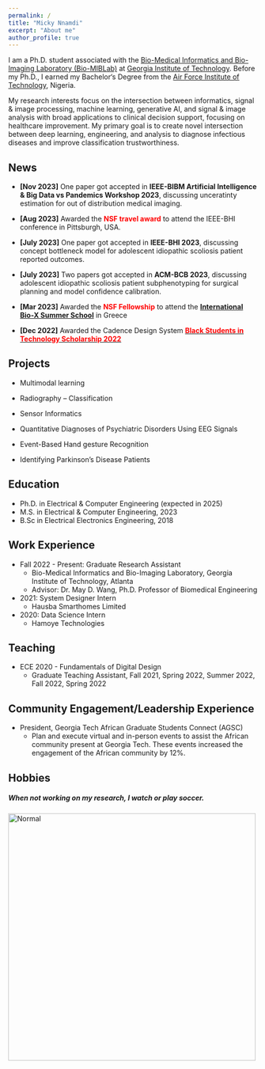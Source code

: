 ```yaml
---
permalink: /
title: "Micky Nnamdi"
excerpt: "About me"
author_profile: true
---
```


I am a Ph.D. student associated with the [Bio-Medical Informatics and Bio-Imaging Laboratory (Bio-MIBLab)](https://miblab.bme.gatech.edu/) at [Georgia Institute of Technology](https://www.gatech.edu/). Before my Ph.D., I earned my Bachelor‘s Degree from the [Air Force Institute of Technology](https://afit.edu.ng/home/), Nigeria. 

My research interests focus on the intersection between informatics, signal & image processing, machine learning, generative AI, and signal & image analysis with broad applications to clinical decision support, focusing on healthcare improvement. My primary goal is to create novel intersection between deep learning, engineering, and analysis to diagnose infectious diseases and improve classification trustworthiness.

News
------
* **[Nov 2023]** One paper got accepted in **IEEE-BIBM Artificial Intelligence & Big Data vs Pandemics Workshop 2023**, discussing unceratinty estimation for out of distribution medical imaging.

* **[Aug 2023]** Awarded the **<font color="red">NSF travel award</font>** to attend the IEEE-BHI conference in Pittsburgh, USA.


* **[July 2023]** One paper got accepted in **IEEE-BHI 2023**, discussing concept bottleneck model for adolescent idiopathic scoliosis patient reported outcomes.

* **[July 2023]** Two papers got accepted in **ACM-BCB 2023**, discussing adolescent idiopathic scoliosis patient subphenotyping for surgical planning and model confidence calibration.

* **[Mar 2023]** Awarded the **<font color="red">NSF Fellowship</font>** to attend the [**International Bio-X Summer School**](http://2023.biocomplexitysummerschool.org/participants.html) in Greece

* **[Dec 2022]** Awarded the Cadence Design System [**<font color="red">Black Students in Technology Scholarship 2022</font>**](https://www.credly.com/badges/cd842f4f-fe16-456d-84f2-693ed376210b/linked_in?t=rnctdf)
 
Projects
------
* Multimodal learning
* Radiography – Classification

* Sensor Informatics

* Quantitative Diagnoses of Psychiatric Disorders Using EEG Signals

* Event-Based Hand gesture Recognition

* Identifying Parkinson’s Disease Patients

Education
------
* Ph.D. in Electrical & Computer Engineering (expected in 2025)
* M.S. in Electrical & Computer Engineering, 2023
* B.Sc in Electrical Electronics Engineering, 2018

Work Experience
------
* Fall 2022 - Present: Graduate Research Assistant
  * Bio-Medical Informatics and Bio-Imaging Laboratory, Georgia Institute of Technology, Atlanta
  * Advisor: Dr. May D. Wang, Ph.D. Professor of Biomedical Engineering
* 2021: System Designer Intern
  * Hausba Smarthomes Limited
* 2020: Data Science Intern
  * Hamoye Technologies


Teaching
------
* ECE 2020 - Fundamentals of Digital Design
  * Graduate Teaching Assistant, Fall 2021, Spring 2022, Summer 2022, Fall 2022, Spring 2022

Community Engagement/Leadership Experience
------
* President, Georgia Tech African Graduate Students Connect (AGSC)
  * Plan and execute virtual and in-person events to assist the African community present at Georgia Tech. These events increased the engagement of the African community by 12%.

Hobbies
------
##### When not working on my research, I watch or play soccer. 

<img src="/image/soccer.jpg" alt="Normal" height=500  width=500/> 
